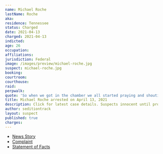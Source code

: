 ```yaml
---
name: Michael Roche
lastName: Roche
aka:
residence: Tennessee
status: Charged
date: 2021-04-13
charged: 2021-04-13
indicted:
age: 26
occupation:
affiliations:
jurisdiction: Federal
image: /images/preview/michael-roche.jpg
suspect: michael-roche.jpg
booking:
courtroom:
courthouse:
raid:
perpwalk:
quote: 'So when we got in the chamber we all started praying and shouting in the name of Jesus Christ and inviting Christ back into our state Capitol'
title: Michael Roche arrested on April 13, 2021
description: Click for latest case details. Suspects innocent until proven guilty.
author: seditiontrack
layout: suspect
published: true
charges:
---
```


- [News Story](https://www.tennessean.com/story/news/crime/2021/04/13/murfreesboro-man-michael-roche-arrested-u-s-capitol-riot-case/7205782002/)
- [Complaint](https://www.justice.gov/usao-dc/case-multi-defendant/file/1386731/download)
- [Statement of Facts](https://www.justice.gov/usao-dc/case-multi-defendant/file/1386736/download)
